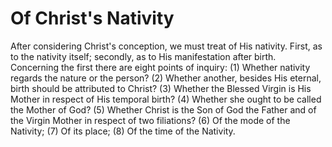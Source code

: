 # Of Christ's Nativity

After considering Christ's conception, we must treat of His nativity. First, as to the nativity itself; secondly, as to His manifestation after birth.  Concerning the first there are eight points of inquiry:
(1) Whether nativity regards the nature or the person?
(2) Whether another, besides His eternal, birth should be attributed to Christ?
(3) Whether the Blessed Virgin is His Mother in respect of His temporal birth?
(4) Whether she ought to be called the Mother of God?
(5) Whether Christ is the Son of God the Father and of the Virgin Mother in respect of two filiations?
(6) Of the mode of the Nativity;
(7) Of its place;
(8) Of the time of the Nativity.